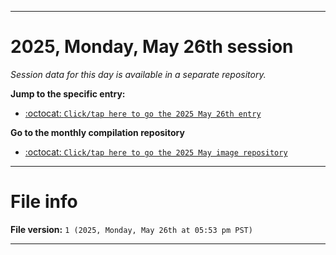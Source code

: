 
***

# 2025, Monday, May 26th session

_Session data for this day is available in a separate repository._

**Jump to the specific entry:**

- [:octocat: `Click/tap here to go the 2025 May 26th entry`](https://github.com/seanpm2001/SeansLifeArchive_Images_ModernSmurfsVillage_Y2025_V5/tree/SeansLifeArchive_ModernSmurfsVillage_Y2025_V5_Main-dev/2025/05_May/26/)

**Go to the monthly compilation repository**

- [:octocat: `Click/tap here to go the 2025 May image repository`](https://github.com/seanpm2001/SeansLifeArchive_Images_ModernSmurfsVillage_Y2025_V5/)

***

# File info

**File version:** `1 (2025, Monday, May 26th at 05:53 pm PST)`

***
